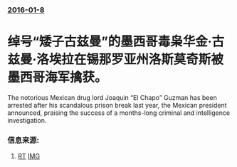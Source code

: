 ### [2016-01-8](/news/2016/01/8/index.md)

##### 
# 绰号“矮子古兹曼”的墨西哥毒枭华金·古兹曼·洛埃拉在锡那罗亚州洛斯莫奇斯被墨西哥海军擒获。 

The notorious Mexican drug lord Joaquin “El Chapo” Guzman has been arrested after his scandalous prison break last year, the Mexican president announced, praising the success of a months-long criminal and intelligence investigation.


### 信息来源:

1. [RT](https://www.rt.com/news/328304-druglord-chapo-captured-mexico/) [IMG](https://cdni.rt.com/files/2016.01/article/569001f7c36188c86b8b45d8.jpg)
